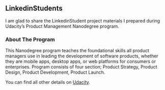 ## LinkedinStudents

I am glad to share the LinkedinStudent project materials I prepared during Udacity’s Product Management Nanodegree program. 

### About The Program

This Nanodegree program teaches the foundational skills all product managers use in leading the development of
software products, whether they are mobile apps, desktop apps, or web platforms for consumers or enterprises.
Program consists of four section; Product Strategy, Product Design, Product Development, Product Launch. 

You can find all other details on [Udacity](https://www.udacity.com/course/product-manager-nanodegree--nd036).
